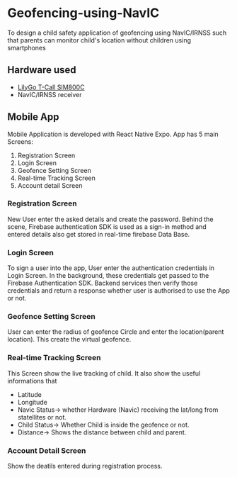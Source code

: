 # Geofencing-using-NavIC
To design a child safety application of geofencing using NavIC/IRNSS  such that parents can monitor child's location without children using smartphones

## Hardware used

* <a href="https://github.com/Xinyuan-LilyGO/LilyGo-T-Call-SIM800/"> LilyGo T-Call SIM800C </a> 
* NavIC/IRNSS receiver

## Mobile App 

Mobile Application is developed with React Native Expo. 
App has 5 main Screens:
1. Registration Screen
2. Login Screen
3. Geofence Setting Screen
4. Real-time Tracking Screen
5. Account detail Screen

### Registration Screen
New User enter the asked details and create the password. Behind the scene, Firebase authentication SDK is used as a sign-in method and entered details also get stored in real-time firebase Data Base.

### Login Screen
To sign a user into the app, User enter the authentication credentials in Login Screen. In the background, these credentials get passed to the Firebase Authentication SDK. Backend services then verify those credentials and return a response whether user is authorised to use the App or not.

### Geofence Setting Screen
User can enter the radius of geofence Circle and enter the location(parent location). This create the virtual geofence.

### Real-time Tracking Screen
This Screen show the live tracking of child. It also show the useful informations that 
- Latitude 
- Longitude 
- Navic Status-> whether Hardware (Navic) receiving the lat/long from statellites or not.
- Child Status-> Whether Child is inside the geofence or not.
- Distance-> Shows the distance between child and parent.

### Account Detail Screen
Show the deatils entered during registration process.


